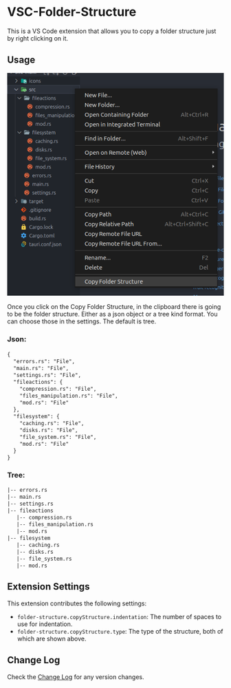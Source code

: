 # VSC-Folder-Structure

This is a VS Code extension that allows you to copy a folder structure just by right clicking on it.

## Usage

<img src='./assets/preview.png'/>

Once you click on the Copy Folder Structure, in the clipboard there is going to be the folder structure. Either as a json object or a tree kind format. You can choose those in the settings. The default is tree.

### Json:

```
{
  "errors.rs": "File",
  "main.rs": "File",
  "settings.rs": "File",
  "fileactions": {
    "compression.rs": "File",
    "files_manipulation.rs": "File",
    "mod.rs": "File"
  },
  "filesystem": {
    "caching.rs": "File",
    "disks.rs": "File",
    "file_system.rs": "File",
    "mod.rs": "File"
  }
}
```

### Tree:

```
|-- errors.rs
|-- main.rs
|-- settings.rs
|-- fileactions
   |-- compression.rs
   |-- files_manipulation.rs
   |-- mod.rs
|-- filesystem
   |-- caching.rs
   |-- disks.rs
   |-- file_system.rs
   |-- mod.rs
```

## Extension Settings

This extension contributes the following settings:

- `folder-structure.copyStructure.indentation`: The number of spaces to use for indentation.
- `folder-structure.copyStructure.type`: The type of the structure, both of which are shown above.

## Change Log

Check the [Change Log](./CHANGELOG.md) for any version changes.
